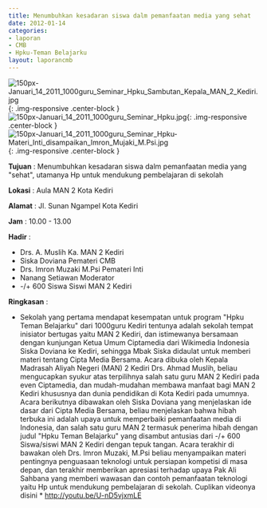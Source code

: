 ```yaml
---
title: Menumbuhkan kesadaran siswa dalm pemanfaatan media yang sehat
date: 2012-01-14
categories:
- laporan
- CMB
- Hpku-Teman Belajarku
layout: laporancmb
---
```


![150px-Januari_14_2011_1000guru_Seminar_Hpku_Sambutan_Kepala_MAN_2_Kediri.jpg](/uploads/150px-Januari_14_2011_1000guru_Seminar_Hpku_Sambutan_Kepala_MAN_2_Kediri.jpg){: .img-responsive .center-block }	
![150px-Januari_14_2011_1000guru_Seminar_Hpku.jpg](/uploads/150px-Januari_14_2011_1000guru_Seminar_Hpku.jpg){: .img-responsive .center-block }	
![150px-Januari_14_2011_1000guru_Seminar_Hpku-Materi_Inti_disampaikan_Imron_Mujaki_M.Psi.jpg](/uploads/150px-Januari_14_2011_1000guru_Seminar_Hpku-Materi_Inti_disampaikan_Imron_Mujaki_M.Psi.jpg){: .img-responsive .center-block }	


**Tujuan** :	Menumbuhkan kesadaran siswa dalm pemanfaatan media yang "sehat", utamanya Hp untuk mendukung pembelajaran di sekolah
	
**Lokasi** :	Aula MAN 2 Kota Kediri
	
**Alamat** : 	Jl. Sunan Ngampel Kota Kediri
	
**Jam** :	10.00 - 13.00
	
**Hadir** :	
*	Drs. A. Muslih Ka. MAN 2 Kediri
*	Siska Doviana Pemateri CMB
*	Drs. Imron Muzaki M.Psi Pemateri Inti
*	Nanang Setiawan Moderator
*	-/+ 600 Siswa Siswi MAN 2 Kediri

**Ringkasan** :	
* Sekolah yang pertama mendapat kesempatan untuk program "Hpku Teman Belajarku" dari 1000guru Kediri tentunya adalah sekolah tempat inisiator bertugas yaitu MAN 2 Kediri, dan istimewanya bersamaan dengan kunjungan Ketua Umum Ciptamedia dari Wikimedia Indonesia Siska Doviana ke Kediri, sehingga Mbak Siska didaulat untuk memberi materi tentang Cipta Media Bersama. Acara dibuka oleh Kepala Madrasah Aliyah Negeri (MAN) 2 Kediri Drs. Ahmad Muslih, beliau mengucapkan syukur atas terpilihnya salah satu guru MAN 2 Kediri pada even Ciptamedia, dan mudah-mudahan membawa manfaat bagi MAN 2 Kediri khususnya dan dunia pendidikan di Kota Kediri pada umumnya. Acara berikutnya dibawakan oleh Siska Doviana yang menjelaskan ide dasar dari Cipta Media Bersama, beliau menjelaskan bahwa hibah terbuka ini adalah upaya untuk memperbaiki pemanfaatan media di Indonesia, dan salah satu guru MAN 2 termasuk penerima hibah dengan judul "Hpku Teman Belajarku" yang disambut antusias dari -/+ 600 Siswa/siswi MAN 2 Kediri dengan tepuk tangan. Acara terakhir di bawakan oleh Drs. Imron Muzaki, M.Psi beliau menyampaikan materi pentingnya penguasaan teknologi untuk persiapan kompetisi di masa depan, dan terakhir memberikan apresiasi terhadap upaya Pak Ali Sahbana yang memberi wawasan dan contoh pemanfaatan teknologi yaitu Hp untuk mendukung pembelajaran di sekolah. Cuplikan videonya disini * http://youtu.be/U-nD5vjxmLE
